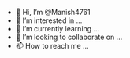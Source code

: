 - 👋 Hi, I’m @Manish4761
- 👀 I’m interested in ...
- 🌱 I’m currently learning ...
- 💞️ I’m looking to collaborate on ...
- 📫 How to reach me ...

<!---
Manish4761/Manish4761 is a ✨ special ✨ repository because its `README.md` (this file) appears on your GitHub profile.
You can click the Preview link to take a look at your changes.
--->

